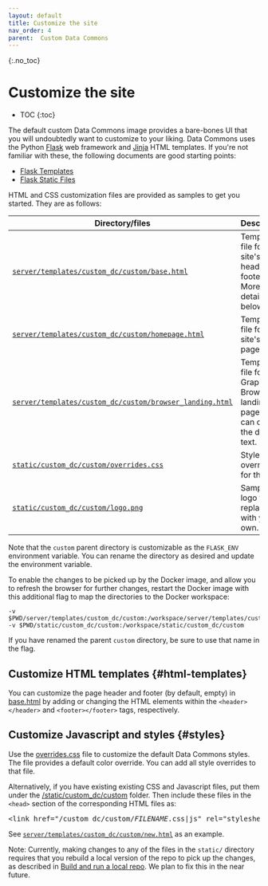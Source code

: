 ```yaml
---
layout: default
title: Customize the site
nav_order: 4
parent:  Custom Data Commons
---
```


{:.no_toc}
# Customize the site

* TOC
{:toc}

The default custom Data Commons image provides a bare-bones UI that you will undoubtedly want to customize to your liking. Data Commons uses the Python [Flask](https://flask.palletsprojects.com/en/3.0.x/#) web framework and [Jinja](https://jinja.palletsprojects.com/en/3.1.x/templates/) HTML templates. If you're not familiar with these, the following documents are good starting points:

-  [Flask Templates](https://flask.palletsprojects.com/en/3.0.x/tutorial/templates/) 
-  [Flask Static Files](https://flask.palletsprojects.com/en/3.0.x/tutorial/static/)

HTML and CSS customization files are provided as samples to get you started. They are as follows:

<table>
  <thead>
    <tr>
      <th>Directory/files</th>
      <th>Description</th>
    </tr>
  </thead>
  <tbody>
    <tr>
      <td width="450"><a href="https://github.com/datacommonsorg/website/blob/master/server/templates/custom_dc/custom/base.html"><code>server/templates/custom_dc/custom/base.html</code></a></td>
      <td>Template file for the site's header and footer. More details below.</td>
    </tr>
    <tr>
      <td><a href="https://github.com/datacommonsorg/website/blob/master/server/templates/custom_dc/custom/homepage.html"><code>server/templates/custom_dc/custom/homepage.html</code></a></td>
      <td>Template file for the site's home page</td>
    </tr>
    <tr>
      <td><a href="https://github.com/datacommonsorg/website/blob/master/server/templates/custom_dc/custom/browser_landing.html"><code>server/templates/custom_dc/custom/browser_landing.html</code></a></td>
      <td>Template file for the Graph Browser landing page. You can change the default text.</td>
    </tr>
    <tr>
      <td><a href="https://github.com/datacommonsorg/website/blob/master/static/custom_dc/custom/overrides.css"><code>static/custom_dc/custom/overrides.css</code></a></td>
      <td>Stylesheet overrides for the site. </td>
    </tr>
    <tr>
      <td><a href="https://github.com/datacommonsorg/website/blob/a246b809e1d756e0512ed4f09b59137a64dc6e4e/static/custom_dc/custom/logo.png"><code>static/custom_dc/custom/logo.png</code></a></td>
      <td>Sample logo file – replace with your own.</td>
    </tr>
  </tbody>
</table>

Note that the `custom` parent directory is customizable as the `FLASK_ENV` environment variable. You can rename the directory as desired and update the environment variable.  

To enable the changes to be picked up by the Docker image, and allow you to refresh the browser for further changes, restart the Docker image with this additional flag to map the directories to the Docker workspace:  

```shell  
-v $PWD/server/templates/custom_dc/custom:/workspace/server/templates/custom_dc/custom  
-v $PWD/static/custom_dc/custom:/workspace/static/custom_dc/custom  
```
<!--[Note: the second line doesn't currently do anything, but this is the way it should work IMO]-->

If you have renamed the parent `custom` directory, be sure to use that name in the flag.


## Customize HTML templates {#html-templates}

You can customize the page header and footer (by default, empty) in [base.html](https://github.com/datacommonsorg/website/blob/master/server/templates/custom_dc/custom/base.html) by adding or changing the HTML elements within the `<header></header>` and `<footer></footer>` tags, respectively.

<!--TODO: Add an example of customization e.g. different colors or text-->

## Customize Javascript and styles {#styles}

Use the [overrides.css](https://github.com/datacommonsorg/website/blob/master/static/custom_dc/custom/overrides.css) file to customize the default Data Commons styles. The file provides a default color override. You can add all style overrides to that file.   

Alternatively, if you have existing existing CSS and Javascript files, put them under the [/static/custom_dc/custom](https://github.com/datacommonsorg/website/blob/master/static/custom_dc/custom) folder. Then include these files in the `<head>` section of the corresponding HTML files as:

<pre>
&lt;link href="/custom_dc/custom/<var>FILENAME</var>.css|js" rel="stylesheet" /&gt;
</pre>

See [`server/templates/custom_dc/custom/new.html`](https://github.com/datacommonsorg/website/blob/master/server/templates/custom_dc/custom/new.html) as an example.  

Note: Currently, making changes to any of the files in the `static/` directory requires that you rebuild a local version of the repo to pick up the changes, as described in [Build and run a local repo](/custom_dc/build_repo.html). We plan to fix this in the near future. 
